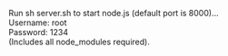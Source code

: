 Run sh server.sh to start node.js (default port is 8000)...  
Username: root  
Password: 1234  
(Includes all node_modules required).
